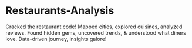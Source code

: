 # Restaurants-Analysis
Cracked the restaurant code! ️Mapped cities, explored cuisines, analyzed reviews. Found hidden gems, uncovered trends, &amp; understood what diners love. Data-driven journey, insights galore!

